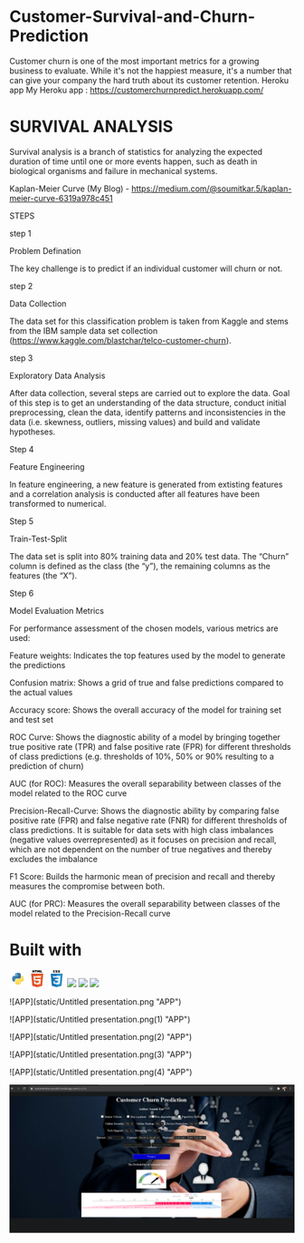# Customer-Survival-and-Churn-Prediction
Customer churn is one of the most important metrics for a growing business to evaluate. While it's not the happiest measure, it's a number that can give your company the hard truth about its customer retention.
Heroku app
My Heroku app : https://customerchurnpredict.herokuapp.com/

# SURVIVAL ANALYSIS

Survival analysis is a branch of statistics for analyzing the expected duration of time until one or more events happen, such as death in biological organisms and failure in mechanical systems.

Kaplan-Meier Curve (My Blog) - https://medium.com/@soumitkar.5/kaplan-meier-curve-6319a978c451

STEPS

step 1

Problem Defination

The key challenge is to predict if an individual customer will churn or not.

step 2

Data Collection

The data set for this classification problem is taken from Kaggle and stems from the IBM sample data set collection (https://www.kaggle.com/blastchar/telco-customer-churn).

step 3

Exploratory Data Analysis

After data collection, several steps are carried out to explore the data. Goal of this step is to get an understanding of the data structure, conduct initial preprocessing, clean the data, identify patterns and inconsistencies in the data (i.e. skewness, outliers, missing values) and build and validate hypotheses.

Step 4

Feature Engineering

In feature engineering, a new feature is generated from extisting features and a correlation analysis is conducted after all features have been transformed to numerical.

Step 5 

Train-Test-Split

The data set is split into 80% training data and 20% test data. The “Churn” column is defined as the class (the “y”), the remaining columns as the features (the “X”).

Step 6

Model Evaluation Metrics

For performance assessment of the chosen models, various metrics are used:

Feature weights: Indicates the top features used by the model to generate the predictions

Confusion matrix: Shows a grid of true and false predictions compared to the actual values

Accuracy score: Shows the overall accuracy of the model for training set and test set

ROC Curve: Shows the diagnostic ability of a model by bringing together true positive rate (TPR) and false positive rate (FPR) for different thresholds of class predictions (e.g. thresholds of 10%, 50% or 90% resulting to a prediction of churn)

AUC (for ROC): Measures the overall separability between classes of the model related to the ROC curve

Precision-Recall-Curve: Shows the diagnostic ability by comparing false positive rate (FPR) and false negative rate (FNR) for different thresholds of class predictions. It is suitable for data sets with high class imbalances (negative values overrepresented) as it focuses on precision and recall, which are not dependent on the number of true negatives and thereby excludes the imbalance

F1 Score: Builds the harmonic mean of precision and recall and thereby measures the compromise between both.

AUC (for PRC): Measures the overall separability between classes of the model related to the Precision-Recall curve

# Built with

<code><img height="30" src="https://raw.githubusercontent.com/github/explore/80688e429a7d4ef2fca1e82350fe8e3517d3494d/topics/python/python.png"></code>
<code><img height="30" src="https://raw.githubusercontent.com/github/explore/80688e429a7d4ef2fca1e82350fe8e3517d3494d/topics/html/html.png"></code>
<code><img height="30" src="https://raw.githubusercontent.com/github/explore/80688e429a7d4ef2fca1e82350fe8e3517d3494d/topics/css/css.png"></code>
<code><img height="30" src="https://github.com/tomchen/stack-icons/raw/master/logos/bootstrap.svg"></code>
<code><img height="30" src="https://upload.wikimedia.org/wikipedia/commons/0/05/Scikit_learn_logo_small.svg"></code>
<code><img height="30" src="https://symbols.getvecta.com/stencil_80/56_flask.3a79b5a056.jpg"></code>


![APP](static/Untitled presentation.png "APP")

![APP](static/Untitled presentation.png(1) "APP")

![APP](static/Untitled presentation.png(2) "APP")

![APP](static/Untitled presentation.png(3) "APP")

![APP](static/Untitled presentation.png(4) "APP")

![APP](static/images/Churn_app.png "APP")
